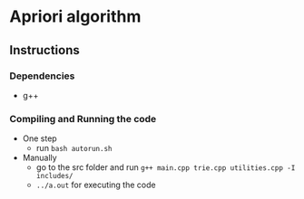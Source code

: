 # Apriori algorithm
## Instructions
### Dependencies
- g++
### Compiling and Running the code
- One step 
	- run `bash autorun.sh` 
- Manually
	- go to the src folder and run `g++ main.cpp trie.cpp utilities.cpp -I includes/`
	- `../a.out` for executing the code


